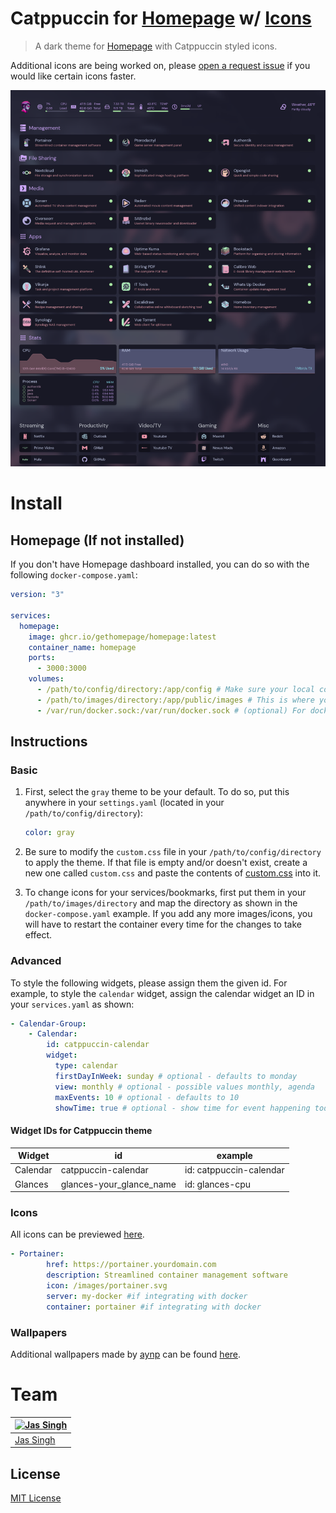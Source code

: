 # Catppuccin for [Homepage](https://github.com/gethomepage/homepage) w/ [Icons](catppuccin_icons)
  > A dark theme for [Homepage](https://github.com/gethomepage/homepage) with Catppuccin styled icons.

Additional icons are being worked on, please [open a request issue](https://github.com/Jas-SinghFSU/homepage-catppuccin/issues/new) if you would like certain icons faster. 

![homepage-catppuccin](image.webp)

# Install

## Homepage (If not installed)
If you don't have Homepage dashboard installed, you can do so with the following `docker-compose.yaml`:
```yaml
version: "3"

services:
  homepage:
    image: ghcr.io/gethomepage/homepage:latest
    container_name: homepage
    ports:
      - 3000:3000
    volumes:
      - /path/to/config/directory:/app/config # Make sure your local config directory exists
      - /path/to/images/directory:/app/public/images # This is where your images/app-icons would go
      - /var/run/docker.sock:/var/run/docker.sock # (optional) For docker integrations
```
## Instructions

### Basic
1. First, select the `gray` theme to be your default. To do so, put this anywhere in your `settings.yaml` (located in your `/path/to/config/directory`):
    ```yaml
    color: gray
    ```
2. Be sure to modify the `custom.css` file in your `/path/to/config/directory` to apply the theme. If that file is empty and/or doesn't exist, create a new one called `custom.css` and paste the contents of [custom.css](custom.css) into it.

3. To change icons for your services/bookmarks, first put them in your `/path/to/images/directory` and map the directory as shown in the `docker-compose.yaml` example. If you add any more images/icons, you will have to restart the container every time for the changes to take effect.

### Advanced
To style the following widgets, please assign them the given id. For example, to style the `calendar` widget, assign the calendar widget an ID in your `services.yaml` as shown:
```yaml
- Calendar-Group:
    - Calendar:
        id: catppuccin-calendar
        widget:
          type: calendar
          firstDayInWeek: sunday # optional - defaults to monday
          view: monthly # optional - possible values monthly, agenda
          maxEvents: 10 # optional - defaults to 10
          showTime: true # optional - show time for event happening today - defaults to false
```
#### Widget IDs for Catppuccin theme

| Widget   | id                       | example                       |
| -------- | -------                  | -------                       |
| Calendar | catppuccin-calendar         | id: catppuccin-calendar          |
| Glances  | glances-your_glance_name | id: glances-cpu               |

### Icons
All icons can be previewed [here](icons-preview.md).

```yaml
- Portainer:
        href: https://portainer.yourdomain.com
        description: Streamlined container management software
        icon: /images/portainer.svg
        server: my-docker #if integrating with docker
        container: portainer #if integrating with docker
```

### Wallpapers

Additional wallpapers made by [aynp](https://github.com/aynp) can be found [here](https://github.com/aynp/catppuccin-wallpapers).

# Team

| [![Jas Singh](https://github.com/Jas-SinghFSU.png?size=100)](https://github.com/Jas-SinghFSU) |
| ---------------------------------------------------------------------------------------- |
| [Jas Singh](https://github.com/Jas-SinghFSU)                                               |

## License

[MIT License](./LICENSE)
